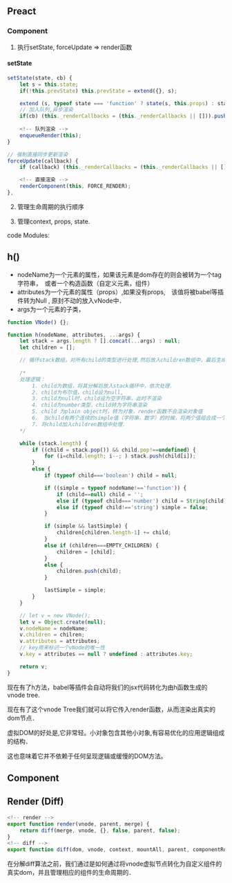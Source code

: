## Preact

### Component

1. 执行setState, forceUpdate =>  render函数

#### setState

```js
setState(state, cb) {
	let s = this.state;
	if(!this.prevState) this.prevState = extend({}, s);

	extend (s, typeof state === 'function' ? state(s, this.props) : state);
	// 加入队列,异步渲染
	if(cb) (this._renderCallbacks = (this._renderCallbacks || [])).push(callback);
	
	<!-- 队列渲染 -->
	enqueueRender(this);
}

// 强制直接同步更新渲染
forceUpdate(callback) {
	if (callback) (this._renderCallbacks = (this._renderCallbacks || [])).push(callback);

	<!-- 直接渲染 -->
	renderComponent(this, FORCE_RENDER);
},
```


2. 管理生命周期的执行顺序


3. 管理context, props, state.



code Modules:


## h()

- nodeName为一个元素的属性，如果该元素是dom存在的则会被转为一个tag字符串，　或者一个构造函数（自定义元素，组件）
- attributes为一个元素的属性（props）,如果没有props,　该值将被babel等插件转为Null , 原封不动的放入vNode中．
- args为一个元素的子类，

```js
function VNode() {};

function h(nodeName, attributes, ...args) {
	let stack = args.length ? [].concat(...args) : null;
	let children = [];

	// 循环stack数组，对所有child的类型进行处理,然后放入children数组中，最后生成为vNode的children属性．
	
	/*
	处理逻辑：
		1. child为数组，将其分解后放入stack循环中，依次处理．
		2. child为布尔值，child设为null,
		3. child为null时，child设为空字符串，此时不渲染
		4. child为number类型，child转为字符串渲染
		5. child 为plain object时，转为对象，render函数不会渲染对象值
		6.　当child有两个连续的simple值（字符串，数字）的时候，将两个值组合成一个值．
		7. 将child加入children数组中处理．
	*/

	while (stack.length) {
		if ((child = stack.pop()) && child.pop!==undefined) {
			for (i=child.length; i--; ) stack.push(child[i]);
		}
		else {
			if (typeof child==='boolean') child = null;

			if ((simple = typeof nodeName!=='function')) {
				if (child==null) child = '';
				else if (typeof child==='number') child = String(child);
				else if (typeof child!=='string') simple = false;
			}

			if (simple && lastSimple) {
				children[children.length-1] += child;
			}
			else if (children===EMPTY_CHILDREN) {
				children = [child];
			}
			else {
				children.push(child);
			}

			lastSimple = simple;
		}
	}

	// let v = new VNode();
	let v = Object.create(null);
	v.nodeName = nodeName;
	v.children = chilren;
	v.attributes = attributes;
	// key用来标识一个vNode的唯一性
	v.key = attributes == null ? undefined : attributes.key;

	return v;
}
```

现在有了h方法，babel等插件会自动将我们的jsx代码转化为由h函数生成的vnode tree.

现在有了这个vnode Tree我们就可以将它传入render函数，从而渲染出真实的dom节点．

虚拟DOM的好处是,它非常轻。小对象包含其他小对象,有容易优化的应用逻辑组成的结构．

这也意味着它并不依赖于任何呈现逻辑或缓慢的DOM方法。

## Component


## Render (Diff)

```js
<!-- render -->
export function render(vnode, parent, merge) {
	return diff(merge, vnode, {}, false, parent, false);
}
<!-- diff -->
export function diff(dom, vnode, context, mountAll, parent, componentRoot) {}
```


在分解diff算法之前，我们通过是如何通过将vnode虚拟节点转化为自定义组件的真实dom，并且管理相应的组件的生命周期的．